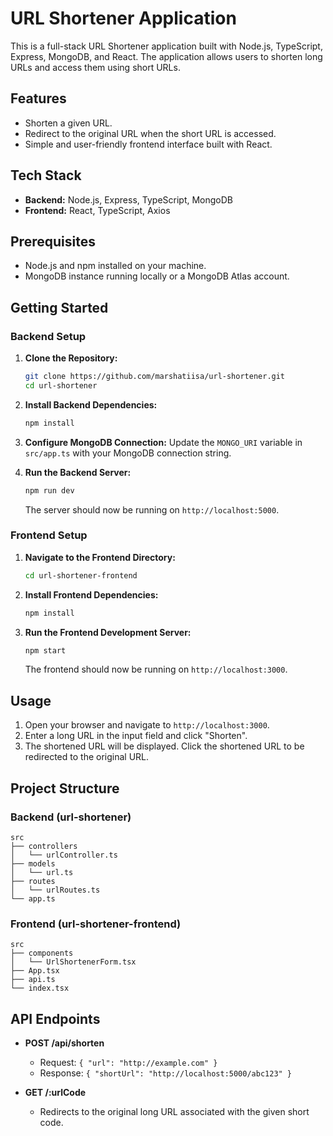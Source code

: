 # URL Shortener Application

This is a full-stack URL Shortener application built with Node.js, TypeScript, Express, MongoDB, and React. The application allows users to shorten long URLs and access them using short URLs.

## Features

- Shorten a given URL.
- Redirect to the original URL when the short URL is accessed.
- Simple and user-friendly frontend interface built with React.

## Tech Stack

- **Backend:** Node.js, Express, TypeScript, MongoDB
- **Frontend:** React, TypeScript, Axios

## Prerequisites

- Node.js and npm installed on your machine.
- MongoDB instance running locally or a MongoDB Atlas account.

## Getting Started

### Backend Setup

1. **Clone the Repository:**
   ```bash
   git clone https://github.com/marshatiisa/url-shortener.git
   cd url-shortener
   ```

2. **Install Backend Dependencies:**
   ```bash
   npm install
   ```

3. **Configure MongoDB Connection:**
   Update the `MONGO_URI` variable in `src/app.ts` with your MongoDB connection string.

4. **Run the Backend Server:**
   ```bash
   npm run dev
   ```

   The server should now be running on `http://localhost:5000`.

### Frontend Setup

1. **Navigate to the Frontend Directory:**
   ```bash
   cd url-shortener-frontend
   ```

2. **Install Frontend Dependencies:**
   ```bash
   npm install
   ```

3. **Run the Frontend Development Server:**
   ```bash
   npm start
   ```

   The frontend should now be running on `http://localhost:3000`.

## Usage

1. Open your browser and navigate to `http://localhost:3000`.
2. Enter a long URL in the input field and click "Shorten".
3. The shortened URL will be displayed. Click the shortened URL to be redirected to the original URL.

## Project Structure

### Backend (url-shortener)

```
src
├── controllers
│   └── urlController.ts
├── models
│   └── url.ts
├── routes
│   └── urlRoutes.ts
└── app.ts
```

### Frontend (url-shortener-frontend)

```
src
├── components
│   └── UrlShortenerForm.tsx
├── App.tsx
├── api.ts
└── index.tsx
```

## API Endpoints

- **POST /api/shorten**
  - Request: `{ "url": "http://example.com" }`
  - Response: `{ "shortUrl": "http://localhost:5000/abc123" }`

- **GET /:urlCode**
  - Redirects to the original long URL associated with the given short code.
